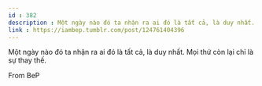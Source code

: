 ```yaml
---
id : 382
description : Một ngày nào đó ta nhận ra ai đó là tất cả, là duy nhất. Mọi thứ còn lại chỉ là sự thay thế.
link : https://iambep.tumblr.com/post/124761404396
---
```


Một ngày nào đó ta nhận ra ai đó là tất cả, là duy nhất. Mọi thứ còn lại
chỉ là sự thay thế.

From BeP